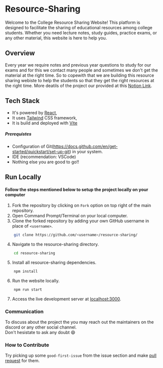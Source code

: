 # Resource-Sharing

Welcome to the College Resource Sharing Website! This platform is designed to facilitate the sharing of educational resources among college students. Whether you need lecture notes, study guides, practice exams, or any other material, this website is here to help you.

## Overview

Every year we require notes and previous year questions to study for our exams and for this we contact many people and sometimes we don't get the material at the right time.
So to copewith that we are building this resource sharing webiste to help the students so that they get the right resources at the right time.
More deatils of the project our provided at this [Notion Link](https://grey-soybean-258.notion.site/Resource-Sharing-da954660ddf44771895d56321195aae4).

## Tech Stack
- It's powered by [React](https://react.dev/),
- It uses [Tailwind](https://tailwindcss.com) CSS framework,
- It is build and deployed with [Vite](https://vitejs.dev/)

##### Prerequistes
- Configuration of Git(https://docs.github.com/en/get-started/quickstart/set-up-git) in your system.
- IDE (recommendation: VSCode)
- Nothing else you are good to go!!

## Run Locally

#### Follow the steps mentioned below to setup the project locally on your computer

1. Fork the repository by clicking on `Fork` option on top right of the main repository.
2. Open Command Prompt/Terminal on your local computer.
3. Clone the forked repository by adding your own GitHub username in place of `<username>`.

```bash
    git clone https://github.com/<username>/resource-sharing/
```
4. Navigate to the resource-sharing directory.

```bash
    cd resource-sharing
```

5. Install all resource-sharing dependencies. 

```bash
    npm install
```
    
6. Run the website locally.

```bash
    npm run start
```

7. Access the live development server at [localhost:3000](http://localhost:3000).



### Communication
To discuss about the project the you may reach out the maintainers on the discord or any other social channel.<br>
Don't hesistate to ask any doubt 😄

### How to Contribute
Try picking up some `good-first-issue` from the issue section and make [pull request](https://docs.github.com/en/pull-requests/collaborating-with-pull-requests/proposing-changes-to-your-work-with-pull-requests/creating-a-pull-request) for them.

